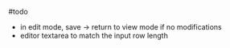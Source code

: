 #todo

- in edit mode, save -> return to view mode if no modifications
- editor textarea to match the input row length
